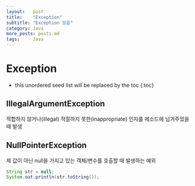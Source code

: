 ```yaml
---
layout:   post
title:    "Exception"
subtitle: "Exception 모음"
category: Java
more_posts: posts.md
tags:     Java
---
```

# Exception

<!--more-->
<!-- Table of contents -->
* this unordered seed list will be replaced by the toc
{:toc}

<!-- text -->
## IllegalArgumentException
적합하지 않거나(illegal) 적절하지 못한(inappropriate) 인자를 메소드에 넘겨주었을 때 발생  
  
## NullPointerException
제 값이 아닌 null을 가지고 있는 객체/변수를 호출할 때 발생하는 예외
``` java
String str = null;
System.out.println(str.toString());
```

